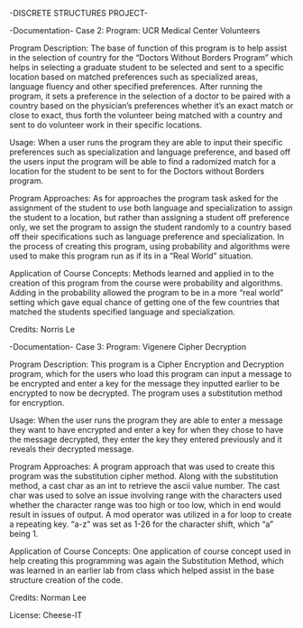 -DISCRETE STRUCTURES PROJECT-

-Documentation- Case 2: Program: UCR Medical Center Volunteers

Program Description: The base of function of this program is to help assist in the selection of country for the “Doctors Without Borders Program” which helps in selecting a graduate student to be selected and sent to a specific location based on matched preferences such as specialized areas, language fluency and other specified preferences. After running the program, it sets a preference in the selection of a doctor to be paired with a country based on the physician’s preferences whether it’s an exact match or close to exact, thus forth the volunteer being matched with a country and sent to do volunteer work in their specific locations.

Usage: When a user runs the program they are able to input their specific preferences such as specialization and language preference, and based off the users input the program will be able to find a radomized match for a location for the student to be sent to for the Doctors without Borders program.

Program Approaches: As for approaches the program task asked for the assignment of the student to use both language and specialization to assign the student to a location, but rather than assigning a student off preference only, we set the program to assign the student randomly to a country based off their specifications such as language preference and specialization. In the process of creating this program, using probability and algorithms were used to make this program run as if its in a “Real World” situation.

Application of Course Concepts: Methods learned and applied in to the creation of this program from the course were probability and algorithms. Adding in the probability allowed the program to be in a more “real world” setting which gave equal chance of getting one of the few countries that matched the students specified language and specialization.

Credits: Norris Le

-Documentation- Case 3: Program: Vigenere Cipher Decryption

Program Description: This program is a Cipher Encryption and Decryption program, which for the users who load this program can input a message to be encrypted and enter a key for the message they inputted earlier to be encrypted to now be decrypted. The program uses a substitution method for encryption.

Usage: When the user runs the program they are able to enter a message they want to have encrypted and enter a key for when they chose to have the message decrypted, they enter the key they entered previously and it reveals their decrypted message.

Program Approaches: A program approach that was used to create this program was the substitution cipher method. Along with the substitution method, a cast char as an int to retrieve the ascii value number. The cast char was used to solve an issue involving range with the characters used whether the character range was too high or too low, which in end would result in issues of output. A mod operator was utilized in a for loop to create a repeating key. “a-z” was set as 1-26 for the character shift, which “a” being 1.

Application of Course Concepts: One application of course concept used in help creating this programming was again the Substitution Method, which was learned in an earlier lab from class which helped assist in the base structure creation of the code.

Credits: Norman Lee

License: Cheese-IT
